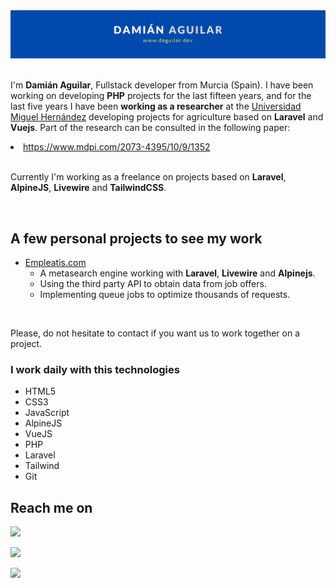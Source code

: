 <div style="margin-left: auto; margin-right: auto; width: 100%">
    <a href="http://daguilar.dev">
        <img src="https://raw.githubusercontent.com/daguilarm/daguilarm/master/img/header.png" alt="Damián Aguilar">
    </a>
</div>

<br>

<p>
    I'm <strong>Damián Aguilar</strong>, Fullstack developer from Murcia (Spain). I have been working on developing <strong>PHP</strong> projects for the last fifteen years, and for the last five years I have been <strong>working as a researcher</strong> at the <a href="https://umh.es" target="_blank">Universidad Miguel Hernández</a> developing projects for agriculture based on <strong>Laravel</strong> and <strong>Vuejs</strong>. Part of the research can be consulted in the following paper: 
</p>

<li>
    <a href="https://www.mdpi.com/2073-4395/10/9/1352" target="_blank">https://www.mdpi.com/2073-4395/10/9/1352</a>
</li>

<br>

<p>
    Currently I'm working as a freelance on projects based on <strong>Laravel</strong>, <strong>AlpineJS</strong>, <strong>Livewire</strong> and <strong>TailwindCSS</strong>.
</p>

<br> 

<h2>A few personal projects to see my work</h2>
<ul> 
    <li>
        <div><a href="https://empleatis.com" target="_blank">Empleatis.com</a></div>
        <ul>
            <li>A metasearch engine working with <strong>Laravel</strong>, <strong>Livewire</strong> and <strong>Alpinejs</strong>.</li>
            <li>Using the third party API to obtain data from job offers.</li>
            <li>Implementing queue jobs to optimize thousands of requests.</li>
        </ul>
    </li>
</ul>

<br> 

<p>
    Please, do not hesitate to contact if you want us to work together on a project.
</p>


<h3>I work daily with this technologies</h3>

<ul>
    <li>HTML5</li>
    <li>CSS3</li>
    <li>JavaScript</li>
    <li>AlpineJS</li>
    <li>VueJS</li>
    <li>PHP</li>
    <li>Laravel</li>
    <li>Tailwind</li>
    <li>Git</li>
</ul>

<h2>Reach me on</h2>

[<img src="https://img.shields.io/badge/linkedin-%230077B5.svg?&style=for-the-badge&logo=linkedin&logoColor=white" />](https://www.linkedin.com/in/damian-antonio-aguilar-morales-190606207/)

[<img src="https://img.shields.io/badge/twitter-%231DA1F2.svg?&style=for-the-badge&logo=twitter&logoColor=white" />](https://twitter.com/daguilarm)

[<img src="https://img.shields.io/badge/gmail-%23D14836.svg?&style=for-the-badge&logo=gmail&logoColor=white" />](mailto:damian.aguilarm@gmail.com)
